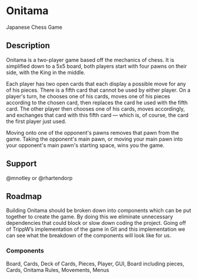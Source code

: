 # Onitama
Japanese Chess Game

## Description

Onitama is a two-player game based off the mechanics of chess. It is simplified down to a 5x5 board, both players start with four pawns on their side, with the King in the middle.

Each player has two open cards that each display a possible move for any of his pieces. There is a fifth card that cannot be used by either player. On a player's turn, he chooses one of his cards, moves one of his pieces according to the chosen card, then replaces the card he used with the fifth card. The other player then chooses one of his cards, moves accordingly, and exchanges that card with this fifth card — which is, of course, the card the first player just used.

Moving onto one of the opponent's pawns removes that pawn from the game. Taking the opponent's main pawn, or moving your main pawn into your opponent's main pawn's starting space, wins you the game.


## Support
@mnotley or @rhartendorp

## Roadmap
Building Onitama should be broken down into components which can be put together to create the game. By doing this we eliminate unnecessary dependencies that could block or slow down coding the project. Going off of TrippW’s implementation of the game in Git and this implementation we can see what the breakdown of the components will look like for us.


### Components

Board, Cards, Deck of Cards, Pieces, Player, GUI, Board including pieces, Cards, Onitama Rules, Movements, Menus

